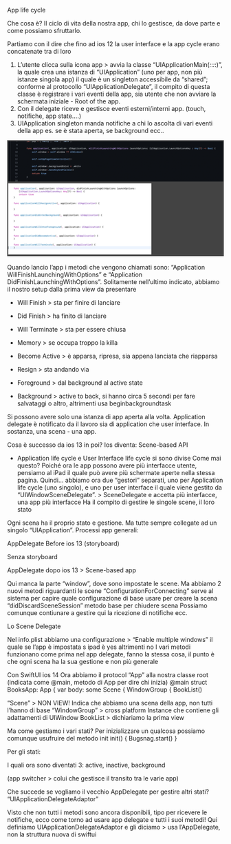 App life cycle

Che cosa è? Il ciclo di vita della nostra app, chi lo gestisce, da dove parte e come possiamo sfruttarlo.

Partiamo con il dire che fino ad ios 12 la user interface e la app cycle erano concatenate tra di loro

1. L’utente clicca sulla icona app > avvia la classe “UIApplicationMain(_:_:_:_:)”, la quale crea una istanza di “UIApplication” (uno per app, non più istanze singola app) il quale è un singleton accessibile da “shared”; conforme al protocollo “UIApplicationDelegate”, il compito di questa classe è registrare i vari eventi della app, sia utente che non avviare la schermata iniziale - Root of the app. 
2. Con il delegate riceve e gestisce eventi esterni/interni app. (touch, notifiche, app state….)
3. UIApplication singleton manda notifiche a chi lo ascolta di vari eventi della app es. se è stata aperta, se background ecc..

![Screenshot](images/appdelegate.png)

Quando lancio l’app i metodi che vengono chiamati sono: “Application WillFinishLaunchingWithOptions” e “Application DidFinishLaunchingWithOptions”. Solitamente nell’ultimo indicato, abbiamo il nostro setup dalla prima view da presentare


- Will Finish > sta per finire di lanciare
- Did Finish > ha finito di lanciare
- Will Terminate > sta per essere chiusa
- Memory > se occupa troppo la killa

- Become Active > è apparsa, ripresa, sia appena lanciata che riapparsa
- Resign > sta andando via
- Foreground > dal background al active state
- Background > active to back, si hanno circa 5 secondi per fare salvataggi o altro, altrimenti usa beginbackgroundtask

Si possono avere solo una istanza di app aperta alla volta. Application delegate è notificato da il lavoro sia di application che user interface. In sostanza, una scena - una app.



Cosa è successo da ios 13 in poi? Ios diventa: Scene-based API

- Application life cycle e User Interface life cycle si sono divise
Come mai questo? Poiché ora le app possono avere più interfacce utente, pensiamo al iPad il quale può avere più schermate aperte nella stessa pagina.
Quindi… abbiamo ora due “gestori” separati, uno per Application life cycle (uno singolo), e uno per user interface il quale viene gestito da “UIWindowSceneDelegate”. > SceneDelegate e accetta più interfacce, una app più interfacce
Ha il compito di gestire le singole scene, il loro stato



Ogni scena ha il proprio stato e gestione. Ma tutte sempre collegate ad un singolo “UIApplication”.
Processi app generali:



AppDelegate Before ios 13 (storyboard)


Senza storyboard



AppDelegate dopo ios 13 > Scene-based app

Qui manca la parte “window”, dove sono impostate le scene. Ma abbiamo 2 nuovi metodi riguardanti le scene
“ConfigurationForConnecting” serve al sistema per capire quale configurazione di base usare per creare la scena
“didDiscardSceneSession” metodo base per chiudere scena
Possiamo comunque contiunare a gestire qui la ricezione di notifiche ecc.

Lo Scene Delegate



Nel info.plist abbiamo una configurazione > “Enable multiple windows” il quale se l’app è impostata s ipad è yes altrimenti no
I vari metodi funzionano come prima nel app delegate, fanno la stessa cosa, il punto è che ogni scena ha la sua gestione e non più generale

Con SwiftUI ios 14
Ora abbiamo il protocol “App” alla nostra classe root (indicata come @main, metodo di App per dire chi inizia) 
@main
struct BooksApp: App
{
var body: some Scene {
WindowGroup {
BookList()

“Scene” > NON VIEW! Indica che abbiamo una scena della app, non tutti l’hanno di base
“WindowGroup” > cross platform Instance che contiene gli adattamenti di UIWindow
BookList > dichiariamo la prima view

Ma come gestiamo i vari stati?
Per inizializzare un qualcosa possiamo comunque usufruire del metodo init
init() {
Bugsnag.start()
}

Per gli stati:

I quali ora sono diventati 3: active, inactive, background


(app switcher > colui che gestisce il transito tra le varie app)

Che succede se vogliamo il vecchio AppDelegate per gestire altri stati? “UIApplicationDelegateAdaptor”

Visto che non tutti i metodi sono ancora disponibili, tipo per ricevere le notifiche, ecco come torno ad usare app delegate e tutti i suoi metodi!
Qui definiamo UIApplicationDelegateAdaptor e gli diciamo > usa l’AppDelegate, non la struttura nuova di swiftui
